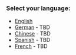 ### Select your language:

- [English](https://github.com/ethereum/wiki/wiki/English-Ethereum-TOC)
- [German](https://github.com/ethereum/wiki/wiki/German-Ethereum-TOC) - TBD
- [Chinese](https://github.com/ethereum/wiki/wiki/Chinese-Ethereum-TOC) - TBD
- [Spanish](https://github.com/ethereum/wiki/wiki/Spanish-Ethereum-TOC) - TBD
- [French](https://github.com/ethereum/wiki/wiki/French-Ethereum-TOC) - TBD